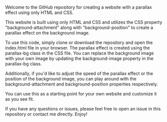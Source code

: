 Welcome to the GitHub repository for creating a website with a parallax effect using only HTML and CSS.

This website is built using only HTML and CSS and utilizes the CSS property "background-attachment" along with "background-position" to create a parallax effect on the background image.

To use this code, simply clone or download the repository and open the index.html file in your browser. The parallax effect is created using the parallax-bg class in the CSS file. You can replace the background image with your own image by updating the background-image property in the parallax-bg class.

Additionally, if you'd like to adjust the speed of the parallax effect or the position of the background image, you can play around with the background-attachment and background-position properties respectively.

You can use this as a starting point for your own website and customize it as you see fit.

If you have any questions or issues, please feel free to open an issue in this repository or contact me directly. Enjoy!

